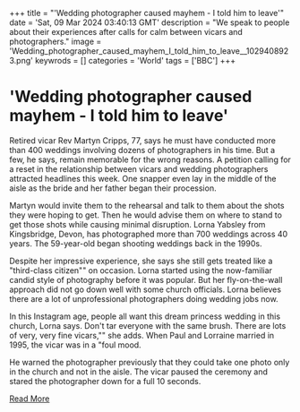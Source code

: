 +++
title = "'Wedding photographer caused mayhem - I told him to leave'"
date = 'Sat, 09 Mar 2024 03:40:13 GMT'
description = "We speak to people about their experiences after calls for calm between vicars and photographers."
image = 'Wedding_photographer_caused_mayhem_I_told_him_to_leave__1029408923.png'
keywrods =  []
categories = 'World'
tags = ['BBC']
+++

# 'Wedding photographer caused mayhem - I told him to leave'

Retired vicar Rev Martyn Cripps, 77, says he must have conducted more than 400 weddings involving dozens of photographers in his time.
But a few, he says, remain memorable for the wrong reasons.
A petition calling for a reset in the relationship between vicars and wedding photographers attracted headlines this week.
One snapper even lay in the middle of the aisle as the bride and her father began their procession.

Martyn would invite them to the rehearsal and talk to them about the shots they were hoping to get.
Then he would advise them on where to stand to get those shots while causing minimal disruption.
Lorna Yabsley from Kingsbridge, Devon, has photographed more than 700 weddings across 40 years.
The 59-year-old began shooting weddings back in the 1990s.

Despite her impressive experience, she says she still gets treated like a <bb>"third-class citizen<bb>"" on occasion.
Lorna started using the now-familiar candid style of photography before it was popular.
But her fly-on-the-wall approach did not go down well with some church officials.
Lorna believes there are a lot of unprofessional photographers doing wedding jobs now.

In this Instagram age, people all want this dream princess wedding in this church, Lorna says.
Don<bb>'t tar everyone with the same brush.
There are lots of very, very fine vicars,<bb>"" she adds.
When Paul and Lorraine married in 1995, the vicar was in a <bb>"foul mood.

He warned the photographer previously that they could take one photo only in the church and not in the aisle.
The vicar paused the ceremony and stared the photographer down for a full 10 seconds.


[Read More](https://www.bbc.co.uk/news/uk-68514464)
